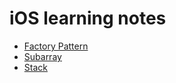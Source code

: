 # iOS learning notes

* [Factory Pattern](https://github.com/YIshihara11201/iOS/blob/main/Factory%20Pattern/FactoryPattern.md)
* [Subarray](https://github.com/YIshihara11201/iOSTips/blob/main/Subarray/Subarray.md)
* [Stack](https://github.com/YIshihara11201/iOSTips/blob/main/Stack/Stack.md)
